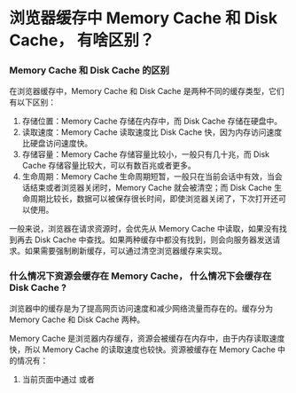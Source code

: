 # 浏览器缓存中 Memory Cache 和 Disk Cache， 有啥区别？

### Memory Cache 和 Disk Cache 的区别

在浏览器缓存中，Memory Cache 和 Disk Cache 是两种不同的缓存类型，它们有以下区别：

1. 存储位置：Memory Cache 存储在内存中，而 Disk Cache 存储在硬盘中。
2. 读取速度：Memory Cache 读取速度比 Disk Cache 快，因为内存访问速度比硬盘访问速度快。
3. 存储容量：Memory Cache 存储容量比较小，一般只有几十兆，而 Disk Cache 存储容量比较大，可以有数百兆或者更多。
4. 生命周期：Memory Cache 生命周期短暂，一般只在当前会话中有效，当会话结束或者浏览器关闭时，Memory Cache 就会被清空；而 Disk Cache 生命周期比较长，数据可以被保存很长时间，即使浏览器关闭了，下次打开还可以使用。

一般来说，浏览器在请求资源时，会优先从 Memory Cache 中读取，如果没有找到再去 Disk Cache 中查找。如果两种缓存中都没有找到，则会向服务器发送请求。如果需要强制刷新缓存，可以通过清空浏览器缓存来实现。

### 什么情况下资源会缓存在 Memory Cache， 什么情况下会缓存在 Disk Cache ?

浏览器中的缓存是为了提高网页访问速度和减少网络流量而存在的。缓存分为 Memory Cache 和 Disk Cache 两种。

Memory Cache 是浏览器内存缓存，资源会被缓存在内存中，由于内存读取速度快，所以 Memory Cache 的读取速度也较快。资源被缓存在 Memory Cache 中的情况有：

1. 当前页面中通过 <link> 或者 <script> 标签引入的资源；
2. 当前页面通过 XMLHttpRequest 或 Fetch API 请求获取到的资源。

Disk Cache 是浏览器磁盘缓存，资源会被缓存在磁盘中。由于磁盘读取速度相对内存较慢，所以 Disk Cache 的读取速度也较慢。资源被缓存在 Disk Cache 中的情况有：

1. 当前页面中通过 `<img>` 标签引入的资源；
2. 当前页面中通过 `<audio>` 或 `<video>` 标签引入的资源；
3. 当前页面中通过 `iframe` 加载的资源；
4. 当前页面中通过 `WebSocket` 加载的资源；
5. 通过 `Service Worker` 缓存的资源。

一般来说，比较大的资源会被缓存到 Disk Cache 中，而较小的资源则会被缓存到 Memory Cache 中。如果需要手动清除缓存，可以在浏览器设置中找到相应选项进行操作。

## Comments / Answers

---

**yanlele** at 2023-04-12T13:47:15Z

参考文档： https://juejin.cn/post/6844904006452510734